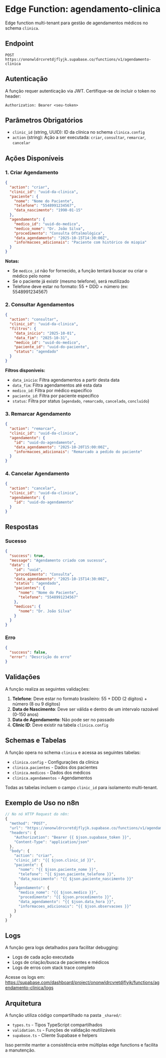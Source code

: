 # Edge Function: agendamento-clinica

Edge function multi-tenant para gestão de agendamentos médicos no schema `clinica`.

## Endpoint

```
POST https://ononwldrcvretdjflyjk.supabase.co/functions/v1/agendamento-clinica
```

## Autenticação

A função requer autenticação via JWT. Certifique-se de incluir o token no header:

```
Authorization: Bearer <seu-token>
```

## Parâmetros Obrigatórios

- `clinic_id` (string, UUID): ID da clínica no schema `clinica.config`
- `action` (string): Ação a ser executada: `criar`, `consultar`, `remarcar`, `cancelar`

## Ações Disponíveis

### 1. Criar Agendamento

```json
{
  "action": "criar",
  "clinic_id": "uuid-da-clinica",
  "paciente": {
    "nome": "Nome do Paciente",
    "telefone": "5548991234567",
    "data_nascimento": "1990-01-15"
  },
  "agendamento": {
    "medico_id": "uuid-do-medico",
    "medico_nome": "Dr. João Silva",
    "procedimento": "Consulta Oftalmológica",
    "data_agendamento": "2025-10-15T14:30:00Z",
    "informacoes_adicionais": "Paciente com histórico de miopia"
  }
}
```

**Notas:**
- Se `medico_id` não for fornecido, a função tentará buscar ou criar o médico pelo nome
- Se o paciente já existir (mesmo telefone), será reutilizado
- Telefone deve estar no formato: 55 + DDD + número (ex: 5548991234567)

### 2. Consultar Agendamentos

```json
{
  "action": "consultar",
  "clinic_id": "uuid-da-clinica",
  "filtros": {
    "data_inicio": "2025-10-01",
    "data_fim": "2025-10-31",
    "medico_id": "uuid-do-medico",
    "paciente_id": "uuid-do-paciente",
    "status": "agendado"
  }
}
```

**Filtros disponíveis:**
- `data_inicio`: Filtra agendamentos a partir desta data
- `data_fim`: Filtra agendamentos até esta data
- `medico_id`: Filtra por médico específico
- `paciente_id`: Filtra por paciente específico
- `status`: Filtra por status (`agendado`, `remarcado`, `cancelado`, `concluído`)

### 3. Remarcar Agendamento

```json
{
  "action": "remarcar",
  "clinic_id": "uuid-da-clinica",
  "agendamento": {
    "id": "uuid-do-agendamento",
    "data_agendamento": "2025-10-20T15:00:00Z",
    "informacoes_adicionais": "Remarcado a pedido do paciente"
  }
}
```

### 4. Cancelar Agendamento

```json
{
  "action": "cancelar",
  "clinic_id": "uuid-da-clinica",
  "agendamento": {
    "id": "uuid-do-agendamento"
  }
}
```

## Respostas

### Sucesso

```json
{
  "success": true,
  "message": "Agendamento criado com sucesso",
  "data": {
    "id": "uuid",
    "procedimento": "Consulta",
    "data_agendamento": "2025-10-15T14:30:00Z",
    "status": "agendado",
    "pacientes": {
      "nome": "Nome do Paciente",
      "telefone": "5548991234567"
    },
    "medicos": {
      "nome": "Dr. João Silva"
    }
  }
}
```

### Erro

```json
{
  "success": false,
  "error": "Descrição do erro"
}
```

## Validações

A função realiza as seguintes validações:

1. **Telefone**: Deve estar no formato brasileiro: 55 + DDD (2 dígitos) + número (8 ou 9 dígitos)
2. **Data de Nascimento**: Deve ser válida e dentro de um intervalo razoável (0-150 anos)
3. **Data de Agendamento**: Não pode ser no passado
4. **Clinic ID**: Deve existir na tabela `clinica.config`

## Schemas e Tabelas

A função opera no schema `clinica` e acessa as seguintes tabelas:

- `clinica.config` - Configurações da clínica
- `clinica.pacientes` - Dados dos pacientes
- `clinica.medicos` - Dados dos médicos
- `clinica.agendamentos` - Agendamentos

Todas as tabelas incluem o campo `clinic_id` para isolamento multi-tenant.

## Exemplo de Uso no n8n

```javascript
// No nó HTTP Request do n8n:
{
  "method": "POST",
  "url": "https://ononwldrcvretdjflyjk.supabase.co/functions/v1/agendamento-clinica",
  "headers": {
    "Authorization": "Bearer {{ $json.supabase_token }}",
    "Content-Type": "application/json"
  },
  "body": {
    "action": "criar",
    "clinic_id": "{{ $json.clinic_id }}",
    "paciente": {
      "nome": "{{ $json.paciente_nome }}",
      "telefone": "{{ $json.paciente_telefone }}",
      "data_nascimento": "{{ $json.paciente_nascimento }}"
    },
    "agendamento": {
      "medico_nome": "{{ $json.medico }}",
      "procedimento": "{{ $json.procedimento }}",
      "data_agendamento": "{{ $json.data_hora }}",
      "informacoes_adicionais": "{{ $json.observacoes }}"
    }
  }
}
```

## Logs

A função gera logs detalhados para facilitar debugging:
- Logs de cada ação executada
- Logs de criação/busca de pacientes e médicos
- Logs de erros com stack trace completo

Acesse os logs em: https://supabase.com/dashboard/project/ononwldrcvretdjflyjk/functions/agendamento-clinica/logs

## Arquitetura

A função utiliza código compartilhado na pasta `_shared/`:
- `types.ts` - Tipos TypeScript compartilhados
- `validation.ts` - Funções de validação reutilizáveis
- `supabase.ts` - Cliente Supabase e helpers

Isso permite manter a consistência entre múltiplas edge functions e facilita a manutenção.
